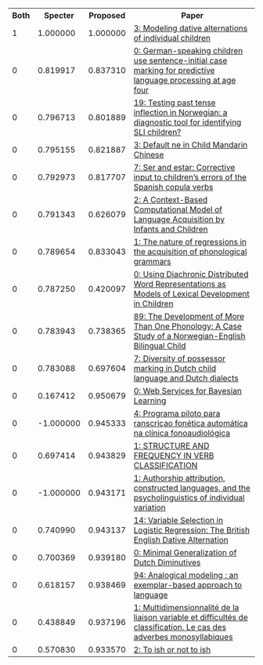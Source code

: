 <html><table><tr>
<th>Both</th>
<th>Specter</th>
<th>Proposed</th>
<th>Paper</th>
</tr>
<tr>
<td>1</td>
<td>1.000000</td>
<td>1.000000</td>
<td><a href="https://www.semanticscholar.org/paper/11267a6bc8a8c7f3cf94da9b9517ea7dfd802ec6">3: Modeling dative alternations of individual children</a></td>
</tr>
<tr>
<td>0</td>
<td>0.819917</td>
<td>0.837310</td>
<td><a href="https://www.semanticscholar.org/paper/80cb34efabebf9ab8987873e273a35e44d5389b2">0: German-speaking children use sentence-initial case marking for predictive language processing at age four</a></td>
</tr>
<tr>
<td>0</td>
<td>0.796713</td>
<td>0.801889</td>
<td><a href="https://www.semanticscholar.org/paper/31197db39585ca4777808ec4312d56177b24a3a4">19: Testing past tense inflection in Norwegian: a diagnostic tool for identifying SLI children?</a></td>
</tr>
<tr>
<td>0</td>
<td>0.795155</td>
<td>0.821887</td>
<td><a href="https://www.semanticscholar.org/paper/ad76d954eea56dccfdfd3fa200620a02c49287cf">3: Default ne in Child Mandarin Chinese</a></td>
</tr>
<tr>
<td>0</td>
<td>0.792973</td>
<td>0.817707</td>
<td><a href="https://www.semanticscholar.org/paper/0eeecd87fa72741a0ef5e6af4fd40672bab113f0">7: Ser and estar: Corrective input to children’s errors of the Spanish copula verbs</a></td>
</tr>
<tr>
<td>0</td>
<td>0.791343</td>
<td>0.626079</td>
<td><a href="https://www.semanticscholar.org/paper/c22429a7e531ea0fd14e703d4ed8bd3d48fd29be">2: A Context-Based Computational Model of Language Acquisition by Infants and Children</a></td>
</tr>
<tr>
<td>0</td>
<td>0.789654</td>
<td>0.833043</td>
<td><a href="https://www.semanticscholar.org/paper/abb5c65c9eb7ad4c3a820b53753cd5e7e6af011f">1: The nature of regressions in the acquisition of phonological grammars</a></td>
</tr>
<tr>
<td>0</td>
<td>0.787250</td>
<td>0.420097</td>
<td><a href="https://www.semanticscholar.org/paper/27c3646cb2d1be1ce27780fd96a654e35e415896">0: Using Diachronic Distributed Word Representations as Models of Lexical Development in Children</a></td>
</tr>
<tr>
<td>0</td>
<td>0.783943</td>
<td>0.738365</td>
<td><a href="https://www.semanticscholar.org/paper/55f1791fab00ba4a63c5687c62f8cf7be7c2a4b3">89: The Development of More Than One Phonology: A Case Study of a Norwegian-English Bilingual Child</a></td>
</tr>
<tr>
<td>0</td>
<td>0.783088</td>
<td>0.697604</td>
<td><a href="https://www.semanticscholar.org/paper/2d2e0838b30102c71aee8ccf6bcf48ee1ada85c3">7: Diversity of possessor marking in Dutch child language and Dutch dialects</a></td>
</tr>
<tr>
<td>0</td>
<td>0.167412</td>
<td>0.950679</td>
<td><a href="https://www.semanticscholar.org/paper/3b74831266e2f4d0dbe62202ce4fd4df5707b45c">0: Web Services for Bayesian Learning</a></td>
</tr>
<tr>
<td>0</td>
<td>-1.000000</td>
<td>0.945333</td>
<td><a href="https://www.semanticscholar.org/paper/77311d2429ffbd892a0eeb1dcbb14a13bf306f92">4: Programa piloto para ranscriçao fonética automática na clínica fonoaudiológica</a></td>
</tr>
<tr>
<td>0</td>
<td>0.697414</td>
<td>0.943829</td>
<td><a href="https://www.semanticscholar.org/paper/33ec8d59a44ecb9a28852cdaa1fd523fbf8c538f">1: STRUCTURE AND FREQUENCY IN VERB CLASSIFICATION</a></td>
</tr>
<tr>
<td>0</td>
<td>-1.000000</td>
<td>0.943171</td>
<td><a href="https://www.semanticscholar.org/paper/102b444ac3250cdc0a952fac3d87788521ac1e4b">1: Authorship attribution, constructed languages, and the psycholinguistics of individual variation</a></td>
</tr>
<tr>
<td>0</td>
<td>0.740990</td>
<td>0.943137</td>
<td><a href="https://www.semanticscholar.org/paper/47eecb13cdb2e5d422c48a25d60c240730bc40de">14: Variable Selection in Logistic Regression: The British English Dative Alternation</a></td>
</tr>
<tr>
<td>0</td>
<td>0.700369</td>
<td>0.939180</td>
<td><a href="https://www.semanticscholar.org/paper/1198aca4c7f0e5128e58be76637f1e4ffaa5f918">0: Minimal Generalization of Dutch Diminutives</a></td>
</tr>
<tr>
<td>0</td>
<td>0.618157</td>
<td>0.938469</td>
<td><a href="https://www.semanticscholar.org/paper/0132d3fd3e5b674538a53d15cc5dc1cf1a414e64">94: Analogical modeling : an exemplar-based approach to language</a></td>
</tr>
<tr>
<td>0</td>
<td>0.438849</td>
<td>0.937196</td>
<td><a href="https://www.semanticscholar.org/paper/6f9750c23c4e45e828d9931e6279ae7af3772f5b">1: Multidimensionnalité de la liaison variable et difficultés de classification. Le cas des adverbes monosyllabiques</a></td>
</tr>
<tr>
<td>0</td>
<td>0.570830</td>
<td>0.933570</td>
<td><a href="https://www.semanticscholar.org/paper/14f81c58c53bcde75e11fef200a99bd4d3f1c341">2: To ish or not to ish</a></td>
</tr>
</table></html>
